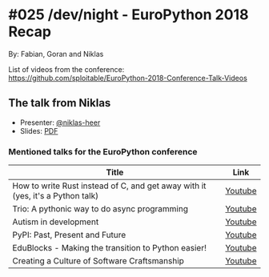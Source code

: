# #025 /dev/night - EuroPython 2018 Recap

By: Fabian, Goran and Niklas


List of videos from the conference: https://github.com/sploitable/EuroPython-2018-Conference-Talk-Videos

## The talk from Niklas

* Presenter: [@niklas-heer](https://github.com/niklas-heer)
* Slides: [PDF](https://raw.githubusercontent.com/dev-night/talks/master/slides/2018/025_europython2018/EuroPython2018_Niklas-Heer.pdf)

### Mentioned talks for the EuroPython conference

|                                     Title                                      |                        Link                        |
| ------------------------------------------------------------------------------ | -------------------------------------------------- |
| How to write Rust instead of C, and get away with it (yes, it's a Python talk) | [Youtube](https://youtu.be/qRqDgJLM568?t=12m27s)   |
| Trio: A pythonic way to do async programming                                   | [Youtube](https://youtu.be/qRqDgJLM568?t=3h22m34s) |
| Autism in development                                                          | [Youtube](https://youtu.be/w-XECcIWnlQ?t=4h10m42s) |
| PyPI: Past, Present and Future                                                 | [Youtube](https://youtu.be/Rps9lHflkCg?t=31m35s)   |
| EduBlocks - Making the transition to Python easier!                            | [Youtube](https://youtu.be/7uSjCp1wOrw?t=1h41m35s) |
| Creating a Culture of Software Craftsmanship                                   | [Youtube](https://youtu.be/4Wr31kp6Hgg?t=5h36m36s) |

